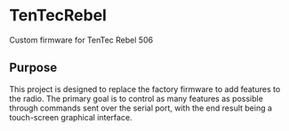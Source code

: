 # TenTecRebel
Custom firmware for TenTec Rebel 506

## Purpose
This project is designed to replace the factory firmware to add features to the radio. The primary goal is to control as many features as possible through commands sent over the serial port, with the end result being a touch-screen graphical interface.
